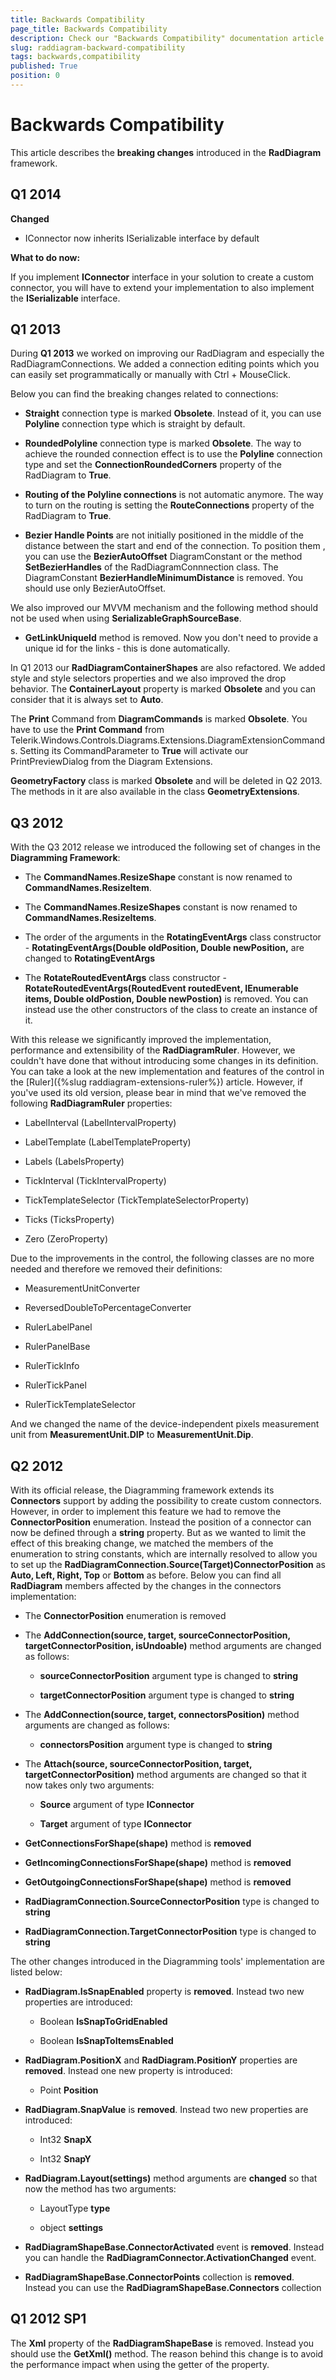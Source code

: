 ```yaml
---
title: Backwards Compatibility
page_title: Backwards Compatibility
description: Check our "Backwards Compatibility" documentation article for the RadDiagram WPF control.
slug: raddiagram-backward-compatibility
tags: backwards,compatibility
published: True
position: 0
---
```


# Backwards Compatibility

This article describes the __breaking changes__ introduced in the __RadDiagram__ framework.	  

## Q1 2014	  

__Changed__

* IConnector now inherits ISerializable interface by default			

__What to do now:__

If you implement __IConnector__ interface in your solution to create a custom connector, you will have to extend your implementation to also implement the __ISerializable__ interface.		

## Q1 2013 

During __Q1 2013__ we worked on improving our RadDiagram and especially the RadDiagramConnections. We added a connection editing points which you can easily set programmatically or manually with Ctrl + MouseClick.

Below you can find the breaking changes related to connections:		

* __Straight__ connection type is marked __Obsolete__. Instead of it, you can use __Polyline__ connection type which is straight by default.			

* __RoundedPolyline__ connection type is marked __Obsolete__. The way to achieve the rounded connection effect is to use the __Polyline__ connection type and set the __ConnectionRoundedCorners__ property of the RadDiagram to __True__.			

* __Routing of the Polyline connections__ is not automatic anymore. The way to turn on the routing is setting the __RouteConnections__ property of the RadDiagram to __True__.			

* __Bezier Handle Points__ are not initially positioned in the middle of the distance between the start and end of the connection. To position them , you can use the __BezierAutoOffset__ DiagramConstant or the method __SetBezierHandles__ of the RadDiagramConnnection class. The DiagramConstant __BezierHandleMinimumDistance__ is removed. You should use only BezierAutoOffset.			

We also improved our MVVM mechanism and the following method should not be used when using __SerializableGraphSourceBase__.		

* __GetLinkUniqueId__ method is removed. Now you don't need to provide a unique id for the links - this is done automatically.			

In Q1 2013 our __RadDiagramContainerShapes__ are also refactored.	We added style and style selectors properties and we also improved the drop behavior. The __ContainerLayout__ property is marked __Obsolete__ and you can consider that it is always set to __Auto__.		

The __Print__ Command from __DiagramCommands__ is marked __Obsolete__. You have to use the __Print Command__ from Telerik.Windows.Controls.Diagrams.Extensions.DiagramExtensionCommands. Setting its CommandParameter to __True__ will activate our PrintPreviewDialog from the Diagram Extensions.		

__GeometryFactory__ class is marked __Obsolete__ and will be deleted in Q2 2013. The methods in it are also available in the class __GeometryExtensions__.		

## Q3 2012

With the Q3 2012 release we introduced the following set of changes in the __Diagramming Framework__:		

* The __CommandNames.ResizeShape__ constant is now renamed to __CommandNames.ResizeItem__.			

* The __CommandNames.ResizeShapes__ constant is now renamed to __CommandNames.ResizeItems__.			

* The order of the arguments in the __RotatingEventArgs__ class constructor - __RotatingEventArgs(Double oldPosition, Double newPosition,__ are changed to __RotatingEventArgs__

* The __RotateRoutedEventArgs__ class constructor - __RotateRoutedEventArgs(RoutedEvent routedEvent, IEnumerable<IDiagramItem> items, Double oldPostion, Double newPostion)__ is removed. You can instead use the other constructors of the class to create an instance of it.			

With this release we significantly improved the implementation, performance and extensibility of the __RadDiagramRuler__. However, we couldn't have done that without introducing some changes in its definition. You can take a look at the new implementation and features of the control in the [Ruler]({%slug raddiagram-extensions-ruler%}) article. However, if you've used its old version, please bear in mind that we've removed the following __RadDiagramRuler__ properties:		

* LabelInterval (LabelIntervalProperty)

* LabelTemplate (LabelTemplateProperty)

* Labels (LabelsProperty)

* TickInterval (TickIntervalProperty)

* TickTemplateSelector (TickTemplateSelectorProperty)

* Ticks (TicksProperty)

* Zero (ZeroProperty)

Due to the improvements in the control, the following classes are no more needed and therefore we removed their definitions:

* MeasurementUnitConverter

* ReversedDoubleToPercentageConverter

* RulerLabelPanel

* RulerPanelBase

* RulerTickInfo

* RulerTickPanel

* RulerTickTemplateSelector

And we changed the name of the device-independent pixels measurement unit from __MeasurementUnit.DIP__ to __MeasurementUnit.Dip__.		

## Q2 2012

With its official release, the Diagramming framework extends its __Connectors__ support by adding the possibility to create custom connectors. However, in order to implement this feature we had to remove the __ConnectorPosition__ enumeration. Instead the position of a connector can now be defined through a __string__ property. But as we wanted to limit the effect of this breaking change, we matched the members of the enumeration to string constants, which are internally resolved to allow you to set up the __RadDiagramConnection.Source(Target)ConnectorPosition__ as __Auto, Left, Right, Top__ or __Bottom__ as before. Below you can find all __RadDiagram__ members affected by the changes in the connectors implementation:		

* The __ConnectorPosition__ enumeration is removed			

* The __AddConnection(source, target, sourceConnectorPosition, targetConnectorPosition, isUndoable)__ method arguments are changed as follows:			

	* __sourceConnectorPosition__ argument type is changed to __string__

	* __targetConnectorPosition__ argument type is changed to __string__

* The __AddConnection(source, target, connectorsPosition)__ method arguments are changed as follows:			

	* __connectorsPosition__ argument type is changed to __string__

* The __Attach(source, sourceConnectorPosition, target, targetConnectorPosition)__ method arguments are changed so that it now takes only two arguments:			

	* __Source__ argument of type __IConnector__

	* __Target__ argument of type __IConnector__

* __GetConnectionsForShape(shape)__ method is __removed__

* __GetIncomingConnectionsForShape(shape)__ method is __removed__

* __GetOutgoingConnectionsForShape(shape)__ method is __removed__

* __RadDiagramConnection.SourceConnectorPosition__ type is changed to __string__

* __RadDiagramConnection.TargetConnectorPosition__ type is changed to __string__

The other changes introduced in the Diagramming tools' implementation are listed below: 

* __RadDiagram.IsSnapEnabled__ property is __removed__. Instead two new properties are introduced:			

	* Boolean __IsSnapToGridEnabled__

	* Boolean __IsSnapToItemsEnabled__

* __RadDiagram.PositionX__ and __RadDiagram.PositionY__ properties are __removed__. Instead one new property is introduced:			

	* Point __Position__

* __RadDiagram.SnapValue__ is __removed__. Instead two new properties are introduced:			

	* Int32 __SnapX__

	* Int32 __SnapY__

* __RadDiagram.Layout(settings)__ method arguments are __changed__ so that now the method has two arguments:			

	* LayoutType __type__

	* object __settings__

* __RadDiagramShapeBase.ConnectorActivated__ event is __removed__. Instead you can handle the __RadDiagramConnector.ActivationChanged__ event.			

* __RadDiagramShapeBase.ConnectorPoints__ collection is __removed__. Instead you can use the __RadDiagramShapeBase.Connectors__ collection			

## Q1 2012 SP1

The __Xml__ property of the __RadDiagramShapeBase__ is removed. Instead you should use the __GetXml()__ method. The reason behind this change is to avoid the performance impact when using the getter of the property.